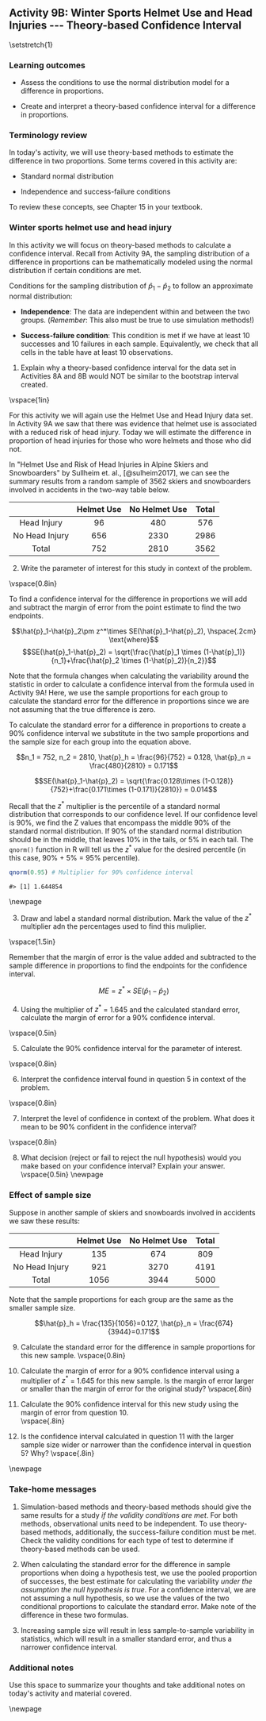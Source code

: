 ## Activity 9B:  Winter Sports Helmet Use and Head Injuries --- Theory-based Confidence Interval

\setstretch{1}

### Learning outcomes

* Assess the conditions to use the normal distribution model for a difference in proportions.

* Create and interpret a theory-based confidence interval for a difference in proportions.

### Terminology review
In today's activity, we will use theory-based methods to estimate the difference in two proportions. Some terms covered in this activity are:

* Standard normal distribution

* Independence and success-failure conditions

To review these concepts, see Chapter 15 in your textbook.

### Winter sports helmet use and head injury 

In this activity we will focus on theory-based methods to calculate a confidence interval.  Recall from Activity 9A, the sampling distribution of a difference in proportions can be mathematically modeled using the normal distribution if certain conditions are met.

Conditions for the sampling distribution of $\hat{p}_1-\hat{p}_2$ to follow an approximate normal distribution:

* **Independence**: The data are independent within and between the two groups. (*Remember*: This also must be true to use simulation methods!)

* **Success-failure condition**: This condition is met if we have at least 10 successes and 10 failures in each sample. Equivalently, we check that all cells in the table have at least 10 observations.

1.  Explain why a theory-based confidence interval for the data set in Activities 8A and 8B would NOT be similar to the bootstrap interval created.

\vspace{1in}

For this activity we will again use the Helmet Use and Head Injury data set. In Activity 9A we saw that there was evidence that helmet use is associated with a reduced risk of head injury.  Today we will estimate the difference in proportion of head injuries for those who wore helmets and those who did not.

In "Helmet Use and Risk of Head Injuries in Alpine Skiers and Snowboarders" by Sullheim et. al., [@sulheim2017], we can see the summary results from a random sample of 3562 skiers and snowboarders involved in accidents in the two-way table below. 

|                | Helmet Use | No Helmet Use | Total |
|:--------------:|:----------:|:-------------:|:-----:|
| Head Injury    |     96     |      480      |  576  |
| No Head Injury |     656    |      2330     |  2986 |
| Total          |     752    |      2810     |  3562 |

2. Write the parameter of interest for this study in context of the problem.

\vspace{0.8in}

To find a confidence interval for the difference in proportions we will add and subtract the margin of error from the point estimate to find the two endpoints.

 $$\hat{p}_1-\hat{p}_2\pm z^*\times SE(\hat{p}_1-\hat{p}_2), \hspace{.2cm} \text{where}$$
 $$SE(\hat{p}_1-\hat{p}_2) = \sqrt{\frac{\hat{p}_1 \times  (1-\hat{p}_1)}{n_1}+\frac{\hat{p}_2 \times  (1-\hat{p}_2)}{n_2}}$$
 
Note that the formula changes when calculating the variability around the statistic in order to calculate a confidence interval from the formula used in Activity 9A!  Here, we use the sample proportions for each group to calculate the standard error for the difference in proportions since we are not assuming that the true difference is zero.

To calculate the standard error for a difference in proportions to create a 90\% confidence interval we substitute in the two sample proportions and the sample size for each group into the equation above.

$$n_1 = 752, n_2 = 2810, \hat{p}_h = \frac{96}{752} = 0.128, \hat{p}_n = \frac{480}{2810} = 0.171$$
 
 $$SE(\hat{p}_1-\hat{p}_2) = \sqrt{\frac{0.128\times (1-0.128)}{752}+\frac{0.171\times (1-0.171)}{2810}} = 0.014$$

Recall that the $z^*$ multiplier is the percentile of a standard normal distribution that corresponds to our confidence level. If our confidence level is 90\%, we find the Z values that encompass the middle 90\% of the standard normal distribution. If 90\% of the standard normal distribution should be in the middle, that leaves 10\% in the tails, or 5\% in each tail.  The `qnorm()` function in R will tell us the $z^*$ value for the desired percentile (in this case, 90\% + 5\% = 95\% percentile). 


```r
qnorm(0.95) # Multiplier for 90% confidence interval
```

```
#> [1] 1.644854
```

\newpage

3. Draw and label a standard normal distribution. Mark the value of the $z^*$ multiplier adn the percentages used to find this muliplier.  

\vspace{1.5in}


Remember that the margin of error is the value added and subtracted to the sample difference in proportions to find the endpoints for the confidence interval.

$$ME = z^*\times SE(\hat{p}_1 - \hat{p}_2)$$

4. Using the multiplier of $z^*$ = 1.645 and the calculated standard error, calculate the margin of error for a 90\% confidence interval.

\vspace{0.5in}

5. Calculate the 90\% confidence interval for the parameter of interest. 

\vspace{0.8in}

6. Interpret the confidence interval found in question 5 in context of the problem.

\vspace{0.8in}

7.  Interpret the level of confidence in context of the problem.  What does it mean to be 90% confident in the confidence interval?

\vspace{0.8in}

8.  What decision (reject or fail to reject the null hypothesis) would you make based on your confidence interval?  Explain your answer.
\vspace{0.5in}
\newpage

### Effect of sample size 

Suppose in another sample of skiers and snowboards involved in accidents we saw these results:

|                | Helmet Use | No Helmet Use | Total |
|:--------------:|:----------:|:-------------:|:-----:|
| Head Injury    |     135    |      674      |  809  |
| No Head Injury |     921    |      3270     |  4191 |
| Total          |     1056   |      3944     |  5000 |

Note that the sample proportions for each group are the same as the smaller sample size.

$$\hat{p}_h = \frac{135}{1056}=0.127, \hat{p}_n = \frac{674}{3944}=0.171$$

9. Calculate the standard error for the difference in sample proportions for this new sample.
\vspace{0.8in}


10. Calculate the margin of error for a 90\% confidence interval using a multiplier of $z^*$ = 1.645 for this new sample.  Is the margin of error larger or smaller than the margin of error for the original study?
\vspace{.8in}

11.  Calculate the 90\% confidence interval for this new study using the margin of error from question 10.  
\vspace{.8in}

12.  Is the confidence interval calculated in question 11 with the larger sample size wider or narrower than the confidence interval in question 5? Why?
\vspace{.8in}

\newpage

### Take-home messages

1. Simulation-based methods and theory-based methods should give the same results for a study *if the validity conditions are met*.  For both methods, observational units need to be independent. To use theory-based methods, additionally, the success-failure condition must be met. Check the validity conditions for each type of test to determine if theory-based methods can be used.

2. When calculating the standard error for the difference in sample proportions when doing a hypothesis test, we use the pooled proportion of successes, the best estimate for calculating the variability *under the assumption the null hypothesis is true*.  For a confidence interval, we are not assuming a null hypothesis, so we use the values of the two conditional proportions to calculate the standard error.  Make note of the difference in these two formulas. 

3.  Increasing sample size will result in less sample-to-sample variability in statistics, which will result in a smaller standard error, and thus a narrower confidence interval.  

### Additional notes

Use this space to summarize your thoughts and take additional notes on today's activity and material covered.

\newpage
